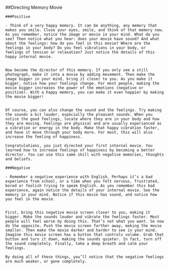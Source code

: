 ##Directing Memory Movie

    ###Positive

    - Think of a very happy memory. It can be anything, any memory that makes you smile. Close your eyes, smile, and think of that memory now. As you remember, notice the image or movie in your mind. What do you see? Then notice what you hear: does your movie have sound? And what about the feelings: how do you feel in this movie? Where are the feelings in your body? Do you feel vibrations in your body, or feelings of tension or relaxation? Just notice the details of this happy internal movie. 
 

    Now become the director of this memory. If you only see a still photograph, make it into a movie by adding movement. Then make the image bigger in your mind, bring it closer to you. As you make it bigger, notice how your feelings change. For most people, making the movie bigger increases the power of the emotions (negative or positive). With a happy memory, you can make it even happier by making the movie bigger!
 

    Of course, you can also change the sound and the feelings. Try making the sounds a bit louder, especially the pleasant sounds. When you notice the good feelings, locate where they are in your body and how they are moving. Feelings are physical and are usually experienced as a vibration or energy in the body. Make that happy vibration faster, and have it move through your body more. For most, this will also increase the feeling of happiness. 

    Congratulations, you just directed your first internal movie. You learned how to increase feelings of happiness by becoming a better director. You can use this same skill with negative memories, thoughts and beliefs.

    ###Negative

    - Remember a negative experience with English. Perhaps it’s a bad experience from school, or a time when you felt nervous, frustrated, bored or foolish trying to speak English. As you remember this bad experience, again notice the details of your internal movie. See the memory in your mind. Notice if this movie has sound, and notice how you feel in the movie. 
 

    First, bring this negative movie screen closer to you, making it bigger. Make the sounds louder and vibrate the feelings faster. Most people will feel worse by doing this. That’s not what you want. So now do the opposite. Push the movie screen farther away, making the movie smaller. Then make the movie darker and harder to see in your mind. Imagine this movie screen has a button that controls volume. Grab that button and turn it down, making the sounds quieter. In fact, turn off the sound completely. Finally, take a deep breath and calm your feelings.

    By doing all of these things, you’ll notice that the negative feelings are much weaker, or gone completely.